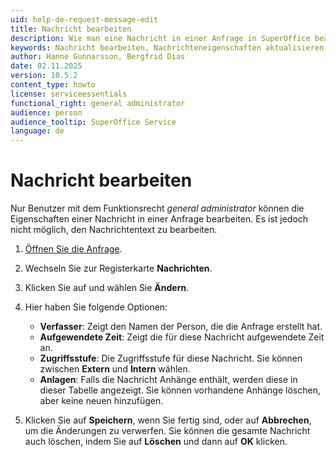 ```yaml
---
uid: help-de-request-message-edit
title: Nachricht bearbeiten
description: Wie man eine Nachricht in einer Anfrage in SuperOffice bearbeitet
keywords: Nachricht bearbeiten, Nachrichteneigenschaften aktualisieren, Nachrichteneigenschaften ändern, Nachricht bearbeiten, Nachricht aktualisieren, Anfrage
author: Hanne Gunnarsson, Bergfrid Dias
date: 02.11.2025
version: 10.5.2
content_type: howto
license: serviceessentials
functional_right: general administrator
audience: person
audience_tooltip: SuperOffice Service
language: de
---
```


# Nachricht bearbeiten

Nur Benutzer mit dem Funktionsrecht *general administrator* können die Eigenschaften einer Nachricht in einer Anfrage bearbeiten. Es ist jedoch nicht möglich, den Nachrichtentext zu bearbeiten.

1. [Öffnen Sie die Anfrage][1].
1. Wechseln Sie zur Registerkarte **Nachrichten**.
1. Klicken Sie auf <i class="ph ph-dots-three-circle-vertical" aria-label="Aufgabenmenü"></i> und wählen Sie **Ändern**.
1. Hier haben Sie folgende Optionen:
    * **Verfasser**: Zeigt den Namen der Person, die die Anfrage erstellt hat.
    * **Aufgewendete Zeit**: Zeigt die für diese Nachricht aufgewendete Zeit an.
    * **Zugriffsstufe**: Die Zugriffsstufe für diese Nachricht. Sie können zwischen **Extern** und **Intern** wählen.
    * **Anlagen**: Falls die Nachricht Anhänge enthält, werden diese in dieser Tabelle angezeigt. Sie können vorhandene Anhänge löschen, aber keine neuen hinzufügen.

1. Klicken Sie auf **Speichern**, wenn Sie fertig sind, oder auf **Abbrechen**, um die Änderungen zu verwerfen. Sie können die gesamte Nachricht auch löschen, indem Sie auf **Löschen** und dann auf **OK** klicken.

<!-- Referenced links -->
[1]: index.md#open
